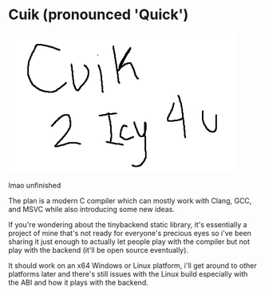 # Cuik (pronounced 'Quick')

![Cuik 2 Icy 4 U](/logo.PNG)

lmao unfinished

The plan is a modern C compiler which can mostly work with Clang, GCC, and MSVC while also introducing some new ideas.

If you're wondering about the tinybackend static library, it's essentially a project of mine that's not ready for everyone's precious eyes so i've been sharing it just enough to actually let people play with the compiler but not play with the backend (it'll be open source eventually).

It should work on an x64 Windows or Linux platform, i'll get around to other platforms later and there's still issues with the Linux build especially with the ABI and how it plays with the backend.
